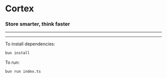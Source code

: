 # Cortex
### Store smarter, think faster
---
---
To install dependencies:

```bash
bun install
```

To run:

```bash
bun run index.ts
```

